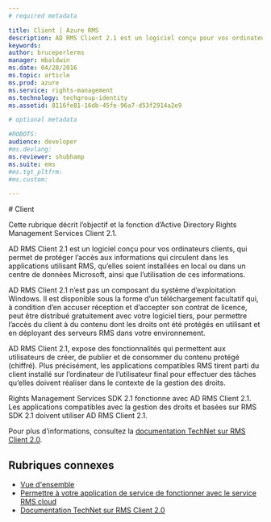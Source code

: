 ```yaml
---
# required metadata

title: Client | Azure RMS
description: AD RMS Client 2.1 est un logiciel conçu pour vos ordinateurs clients, qui permet de protéger l’accès aux informations et leur utilisation.
keywords:
author: bruceperlerms
manager: mbaldwin
ms.date: 04/28/2016
ms.topic: article
ms.prod: azure
ms.service: rights-management
ms.technology: techgroup-identity
ms.assetid: 8116fe81-16db-45fe-96a7-d53f2914a2e9

# optional metadata

#ROBOTS:
audience: developer
#ms.devlang:
ms.reviewer: shubhamp
ms.suite: ems
#ms.tgt_pltfrm:
#ms.custom:

---
```


﻿# Client

Cette rubrique décrit l’objectif et la fonction d’Active Directory Rights Management Services Client 2.1.

AD RMS Client 2.1 est un logiciel conçu pour vos ordinateurs clients, qui permet de protéger l’accès aux informations qui circulent dans les applications utilisant RMS, qu’elles soient installées en local ou dans un centre de données Microsoft, ainsi que l’utilisation de ces informations.

AD RMS Client 2.1 n’est pas un composant du système d’exploitation Windows. Il est disponible sous la forme d’un téléchargement facultatif qui, à condition d’en accuser réception et d’accepter son contrat de licence, peut être distribué gratuitement avec votre logiciel tiers, pour permettre l’accès du client à du contenu dont les droits ont été protégés en utilisant et en déployant des serveurs RMS dans votre environnement.

AD RMS Client 2.1, expose des fonctionnalités qui permettent aux utilisateurs de créer, de publier et de consommer du contenu protégé (chiffré). Plus précisément, les applications compatibles RMS tirent parti du client installé sur l’ordinateur de l’utilisateur final pour effectuer des tâches qu’elles doivent réaliser dans le contexte de la gestion des droits.

Rights Management Services SDK 2.1 fonctionne avec AD RMS Client 2.1. Les applications compatibles avec la gestion des droits et basées sur RMS SDK 2.1 doivent utiliser AD RMS Client 2.1.

Pour plus d’informations, consultez la [documentation TechNet sur RMS Client 2.0](https://TechNet.Microsoft.Com/en-us/library/jj159267(WS.10).aspx).

## Rubriques connexes

* [Vue d'ensemble](ad-rms-overview.md)
* [Permettre à votre application de service de fonctionner avec le service RMS cloud](how-to-use-file-api-with-aadrm-cloud.md)
* [Documentation TechNet sur RMS Client 2.0](https://TechNet.Microsoft.Com/en-us/library/jj159267(WS.10).aspx)
 

 





<!--HONumber=Apr16_HO3-->


